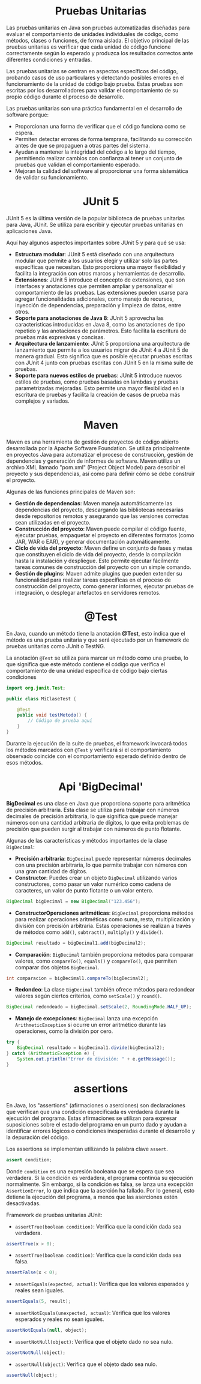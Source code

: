 <h1 align="center">Pruebas Unitarias</h1>
<p>Las pruebas unitarias en Java son pruebas automatizadas diseñadas para evaluar el comportamiento de unidades individuales de código, como métodos, clases o funciones, de forma aislada. El objetivo principal de las pruebas unitarias es verificar que cada unidad de código funcione correctamente según lo esperado y produzca los resultados correctos ante diferentes condiciones y entradas.</p>
<p>Las pruebas unitarias se centran en aspectos específicos del código, probando casos de uso particulares y detectando posibles errores en el funcionamiento de la unidad de código bajo prueba. Estas pruebas son escritas por los desarrolladores para validar el comportamiento de su propio código durante el proceso de desarrollo.</p>
<p>Las pruebas unitarias son una práctica fundamental en el desarrollo de software porque:</p>

-  Proporcionan una forma de verificar que el código funciona como se espera.
-  Permiten detectar errores de forma temprana, facilitando su corrección antes de que se propaguen a otras partes del sistema.
-  Ayudan a mantener la integridad del código a lo largo del tiempo, permitiendo realizar cambios con confianza al tener un conjunto de pruebas que validan el comportamiento esperado.
-  Mejoran la calidad del software al proporcionar una forma sistemática de validar su funcionamiento.

<h1 align="center">JUnit 5</h1>
<p>JUnit 5 es la última versión de la popular biblioteca de pruebas unitarias para Java, JUnit. Se utiliza para escribir y ejecutar pruebas unitarias en aplicaciones Java.</p>
<p>Aquí hay algunos aspectos importantes sobre JUnit 5 y para qué se usa:</p>

-  <b>Estructura modular</b>: JUnit 5 está diseñado con una arquitectura modular que permite a los usuarios elegir y utilizar solo las partes específicas que necesitan. Esto proporciona una mayor flexibilidad y facilita la integración con otros marcos y herramientas de desarrollo.
-  <b>Extensiones</b>: JUnit 5 introduce el concepto de extensiones, que son interfaces y anotaciones que permiten ampliar y personalizar el comportamiento de las pruebas. Las extensiones pueden usarse para agregar funcionalidades adicionales, como manejo de recursos, inyección de dependencias, preparación y limpieza de datos, entre otros.
-  <b>Soporte para anotaciones de Java 8</b>: JUnit 5 aprovecha las características introducidas en Java 8, como las anotaciones de tipo repetido y las anotaciones de parámetros. Esto facilita la escritura de pruebas más expresivas y concisas.
-  <b>Arquitectura de lanzamiento</b>: JUnit 5 proporciona una arquitectura de lanzamiento que permite a los usuarios migrar de JUnit 4 a JUnit 5 de manera gradual. Esto significa que es posible ejecutar pruebas escritas con JUnit 4 junto con pruebas escritas con JUnit 5 en la misma suite de pruebas.
-  <b>Soporte para nuevos estilos de pruebas</b>: JUnit 5 introduce nuevos estilos de pruebas, como pruebas basadas en lambdas y pruebas parametrizadas mejoradas. Esto permite una mayor flexibilidad en la escritura de pruebas y facilita la creación de casos de prueba más complejos y variados.

<h1 align="center">Maven</h1>
<p>Maven es una herramienta de gestión de proyectos de código abierto desarrollada por la Apache Software Foundation. Se utiliza principalmente en proyectos Java para automatizar el proceso de construcción, gestión de dependencias y generación de informes de software. Maven utiliza un archivo XML llamado "pom.xml" (Project Object Model) para describir el proyecto y sus dependencias, así como para definir cómo se debe construir el proyecto.</p>
<p>Algunas de las funciones principales de Maven son:</p>
                                                       
-  <b>Gestión de dependencias</b>: Maven maneja automáticamente las dependencias del proyecto, descargando las bibliotecas necesarias desde repositorios remotos y asegurando que las versiones correctas sean utilizadas en el proyecto.
-  <b>Construcción del proyecto</b>: Maven puede compilar el código fuente, ejecutar pruebas, empaquetar el proyecto en diferentes formatos (como JAR, WAR o EAR), y generar documentación automáticamente.
-  <b>Ciclo de vida del proyecto</b>: Maven define un conjunto de fases y metas que constituyen el ciclo de vida del proyecto, desde la compilación hasta la instalación y despliegue. Esto permite ejecutar fácilmente tareas comunes de construcción del proyecto con un simple comando.
-  <b>Gestión de plugins</b>: Maven admite plugins que pueden extender su funcionalidad para realizar tareas específicas en el proceso de construcción del proyecto, como generar informes, ejecutar pruebas de integración, o desplegar artefactos en servidores remotos.

<h1 align="center">@Test</h1>
<p>En Java, cuando un método tiene la anotación <b>@Test</b>, esto indica que el método es una prueba unitaria y que será ejecutado por un framework de pruebas unitarias como JUnit o TestNG.</p>

La anotación `@Test` se utiliza para marcar un método como una prueba, lo que significa que este método contiene el código que verifica el comportamiento de una unidad específica de código bajo ciertas condiciones
```java
import org.junit.Test;

public class MiClaseTest {

    @Test
    public void testMetodo() {
        // Código de prueba aquí
    }
}
```
Durante la ejecución de la suite de pruebas, el framework invocará todos los métodos marcados con `@Test` y verificará si el comportamiento observado coincide con el comportamiento esperado definido dentro de esos métodos.

<h1 align="center">Api 'BigDecimal'</h1>
<p><b>BigDecimal</b> es una clase en Java que proporciona soporte para aritmética de precisión arbitraria. Esta clase se utiliza para trabajar con números decimales de precisión arbitraria, lo que significa que puede manejar números con una cantidad arbitraria de dígitos, lo que evita problemas de precisión que pueden surgir al trabajar con números de punto flotante.</p>

Algunas de las características y métodos importantes de la clase `BigDecimal`:
-  <b>Precisión arbitraria</b>: `BigDecimal` puede representar números decimales con una precisión arbitraria, lo que permite trabajar con números con una gran cantidad de dígitos.
-  <b>Constructor</b>: Puedes crear un objeto `BigDecimal` utilizando varios constructores, como pasar un valor numérico como cadena de caracteres, un valor de punto flotante o un valor entero.
```java
BigDecimal bigDecimal = new BigDecimal("123.456");
```
-  <b>ConstructorOperaciones aritméticas</b>: `BigDecimal` proporciona métodos para realizar operaciones aritméticas como suma, resta, multiplicación y división con precisión arbitraria. Estas operaciones se realizan a través de métodos como `add()`, `subtract()`, `multiply()` y `divide()`.
```java
BigDecimal resultado = bigDecimal1.add(bigDecimal2);
```
-  <b>Comparación</b>: `BigDecimal` también proporciona métodos para comparar valores, como `compareTo()`, `equals()` y `compareTo()`, que permiten comparar dos objetos `BigDecimal`.
```java
int comparacion = bigDecimal1.compareTo(bigDecimal2);
```
-  <b>Redondeo</b>: La clase `BigDecimal` también ofrece métodos para redondear valores según ciertos criterios, como `setScale()` y `round()`.
```java
BigDecimal redondeado = bigDecimal.setScale(2, RoundingMode.HALF_UP);
```
-  <b>Manejo de excepciones</b>: `BigDecimal` lanza una excepción `ArithmeticException` si ocurre un error aritmético durante las operaciones, como la división por cero.
```java
try {
    BigDecimal resultado = bigDecimal1.divide(bigDecimal2);
} catch (ArithmeticException e) {
    System.out.println("Error de división: " + e.getMessage());
}
```

<h1 align="center">assertions</h1>
<p>En Java, los "assertions" (afirmaciones o aserciones) son declaraciones que verifican que una condición especificada es verdadera durante la ejecución del programa. Estas afirmaciones se utilizan para expresar suposiciones sobre el estado del programa en un punto dado y ayudan a identificar errores lógicos o condiciones inesperadas durante el desarrollo y la depuración del código.</p>

Los assertions se implementan utilizando la palabra clave `assert`.
```java
assert condition;
```
Donde `condition` es una expresión booleana que se espera que sea verdadera. Si la condición es verdadera, el programa continúa su ejecución normalmente. Sin embargo, si la condición es falsa, se lanza una excepción `AssertionError`, lo que indica que la aserción ha fallado. Por lo general, esto detiene la ejecución del programa, a menos que las aserciones estén desactivadas.

<p>Framework de pruebas unitarias JUnit:</p>

-  `assertTrue(boolean condition)`: Verifica que la condición dada sea verdadera.
```java
assertTrue(x > 0);
```
-  `assertTrue(boolean condition)`: Verifica que la condición dada sea falsa.
```java
assertFalse(x < 0);
```
-  `assertEquals(expected, actual)`: Verifica que los valores esperados y reales sean iguales.
```java
assertEquals(5, result);
```
-  `assertNotEquals(unexpected, actual)`: Verifica que los valores esperados y reales no sean iguales.
```java
assertNotEquals(null, object);
```
-  `assertNotNull(object)`: Verifica que el objeto dado no sea nulo.
```java
assertNotNull(object);
```
-  `assertNull(object)`: Verifica que el objeto dado sea nulo.
```java
assertNull(object);
```
